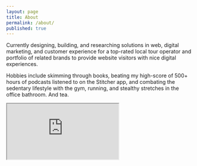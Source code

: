 ```yaml
---
layout: page
title: About
permalink: /about/
published: true
---
```


Currently designing, building, and researching solutions in web, digital marketing, and customer experience for a top-rated local tour operator and portfolio of related brands to provide website visitors with nice digital experiences.

Hobbies include skimming through books, beating my high-score of 500+ hours of podcasts listened to on the Stitcher app, and combating the sedentary lifestyle with the gym, running, and stealthy stretches in the office bathroom. And tea.

<iframe src="https://docs.google.com/document/d/1WJJN6TcjepkXS5rWh46ZXWNhyuRaZYx-dNNcOXCOJaQ/edit?usp=sharing"></iframe>
